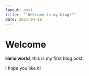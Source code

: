 ```yaml
---
layout: post
title:  "'Welcome to my blog!'"
date: 2021-04-18
---
```


# Welcome

**Hello world**, this is my first blog post.

I hope you like it!
